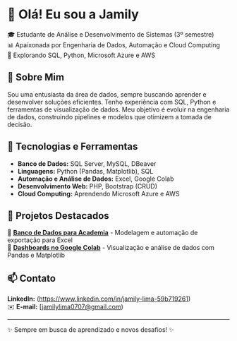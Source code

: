 # 👋 Olá! Eu sou a Jamily

🎓 Estudante de Análise e Desenvolvimento de Sistemas (3º semestre)  
📊 Apaixonada por Engenharia de Dados, Automação e Cloud Computing  
🚀 Explorando SQL, Python, Microsoft Azure e AWS 

## 🌟 Sobre Mim
Sou uma entusiasta da área de dados, sempre buscando aprender e desenvolver soluções eficientes. Tenho experiência com SQL, Python e ferramentas de visualização de dados. Meu objetivo é evoluir na engenharia de dados, construindo pipelines e modelos que otimizem a tomada de decisão.

## 🚀 Tecnologias e Ferramentas
- **Banco de Dados:** SQL Server, MySQL, DBeaver  
- **Linguagens:** Python (Pandas, Matplotlib), SQL  
- **Automação e Análise de Dados:** Excel, Google Colab  
- **Desenvolvimento Web:** PHP, Bootstrap (CRUD)  
- **Cloud Computing:** Aprendendo Microsoft Azure e AWS

## 📌 Projetos Destacados
🔹 **[Banco de Dados para Academia](#)** - Modelagem e automação de exportação para Excel  
🔹 **[Dashboards no Google Colab](#)** - Visualização e análise de dados com Pandas e Matplotlib  

## 📫 Contato
**LinkedIn:** (https://www.linkedin.com/in/jamily-lima-59b719261)  
✉️ **E-mail:** [jamilylima0707@gmail.com)  

---

✨ Sempre em busca de aprendizado e novos desafios! ✨
